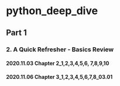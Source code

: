 # python_deep_dive
## Part 1
### 2. A Quick Refresher - Basics Review
#### 2020.11.03 Chapter 2_1,2,3,4,5,6, 7,8,9,10
#### 2020.11.06 Chapter 3_1,2,3,4,5,6,7,8_03.01
